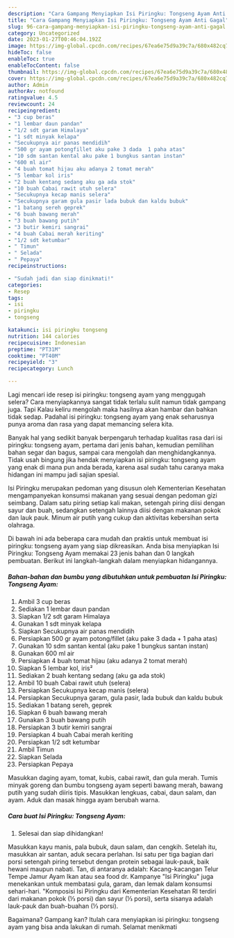 ```yaml
---
description: "Cara Gampang Menyiapkan Isi Piringku: Tongseng Ayam Anti Gagal"
title: "Cara Gampang Menyiapkan Isi Piringku: Tongseng Ayam Anti Gagal"
slug: 96-cara-gampang-menyiapkan-isi-piringku-tongseng-ayam-anti-gagal
category: Uncategorized
date: 2023-01-27T00:46:04.192Z
image: https://img-global.cpcdn.com/recipes/67ea6e75d9a39c7a/680x482cq70/isi-piringku-tongseng-ayam-foto-resep-utama.jpg
hideToc: false
enableToc: true
enableTocContent: false
thumbnail: https://img-global.cpcdn.com/recipes/67ea6e75d9a39c7a/680x482cq70/isi-piringku-tongseng-ayam-foto-resep-utama.jpg
cover: https://img-global.cpcdn.com/recipes/67ea6e75d9a39c7a/680x482cq70/isi-piringku-tongseng-ayam-foto-resep-utama.jpg
author: Admin
authorAv: notfound
ratingvalue: 4.5
reviewcount: 24
recipeingredient:
- "3 cup beras"
- "1 lembar daun pandan"
- "1/2 sdt garam Himalaya"
- "1 sdt minyak kelapa"
- "Secukupnya air panas mendidih"
- "500 gr ayam potongfillet aku pake 3 dada  1 paha atas"
- "10 sdm santan kental aku pake 1 bungkus santan instan"
- "600 ml air"
- "4 buah tomat hijau aku adanya 2 tomat merah"
- "5 lembar kol iris"
- "2 buah kentang sedang aku ga ada stok"
- "10 buah Cabai rawit utuh selera"
- "Secukupnya kecap manis selera"
- "Secukupnya garam gula pasir lada bubuk dan kaldu bubuk"
- "1 batang sereh geprek"
- "6 buah bawang merah"
- "3 buah bawang putih"
- "3 butir kemiri sangrai"
- "4 buah Cabai merah keriting"
- "1/2 sdt ketumbar"
- " Timun"
- " Selada"
- " Pepaya"
recipeinstructions:

- "Sudah jadi dan siap dinikmati!"
categories:
- Resep
tags:
- isi
- piringku
- tongseng

katakunci: isi piringku tongseng 
nutrition: 144 calories
recipecuisine: Indonesian
preptime: "PT31M"
cooktime: "PT40M"
recipeyield: "3"
recipecategory: Lunch

---
```



Lagi mencari ide resep isi piringku: tongseng ayam yang menggugah selera? Cara menyiapkannya sangat tidak terlalu sulit namun tidak gampang juga. Tapi Kalau keliru mengolah maka hasilnya akan hambar dan bahkan tidak sedap. Padahal isi piringku: tongseng ayam yang enak seharusnya punya aroma dan rasa yang dapat memancing selera kita.


Banyak hal yang sedikit banyak berpengaruh terhadap kualitas rasa dari isi piringku: tongseng ayam, pertama dari jenis bahan, kemudian pemilihan bahan segar dan bagus, sampai cara mengolah dan menghidangkannya. Tidak usah bingung jika hendak menyiapkan isi piringku: tongseng ayam yang enak di mana pun anda berada, karena asal sudah tahu caranya maka hidangan ini mampu jadi sajian spesial.

Isi Piringku merupakan pedoman yang disusun oleh Kementerian Kesehatan mengampanyekan konsumsi makanan yang sesuai dengan pedoman gizi seimbang. Dalam satu piring setiap kali makan, setengah piring diisi dengan sayur dan buah, sedangkan setengah lainnya diisi dengan makanan pokok dan lauk pauk. Minum air putih yang cukup dan aktivitas kebersihan serta olahraga.


Di bawah ini ada beberapa cara mudah dan praktis untuk membuat isi piringku: tongseng ayam yang siap dikreasikan. Anda bisa menyiapkan Isi Piringku: Tongseng Ayam memakai 23 jenis bahan dan 0 langkah pembuatan. Berikut ini langkah-langkah dalam menyiapkan hidangannya.

<!--inarticleads1-->

##### Bahan-bahan dan bumbu yang dibutuhkan untuk pembuatan Isi Piringku: Tongseng Ayam:

1. Ambil 3 cup beras
1. Sediakan 1 lembar daun pandan
1. Siapkan 1/2 sdt garam Himalaya
1. Gunakan 1 sdt minyak kelapa
1. Siapkan Secukupnya air panas mendidih
1. Persiapkan 500 gr ayam potong/fillet (aku pake 3 dada + 1 paha atas)
1. Gunakan 10 sdm santan kental (aku pake 1 bungkus santan instan)
1. Gunakan 600 ml air
1. Persiapkan 4 buah tomat hijau (aku adanya 2 tomat merah)
1. Siapkan 5 lembar kol, iris²
1. Sediakan 2 buah kentang sedang (aku ga ada stok)
1. Ambil 10 buah Cabai rawit utuh (selera)
1. Persiapkan Secukupnya kecap manis (selera)
1. Persiapkan Secukupnya garam, gula pasir, lada bubuk dan kaldu bubuk
1. Sediakan 1 batang sereh, geprek
1. Siapkan 6 buah bawang merah
1. Gunakan 3 buah bawang putih
1. Persiapkan 3 butir kemiri sangrai
1. Persiapkan 4 buah Cabai merah keriting
1. Persiapkan 1/2 sdt ketumbar
1. Ambil  Timun
1. Siapkan  Selada
1. Persiapkan  Pepaya


Masukkan daging ayam, tomat, kubis, cabai rawit, dan gula merah. Tumis minyak goreng dan bumbu tongseng ayam seperti bawang merah, bawang putih yang sudah diiris tipis. Masukkan lengkuas, cabai, daun salam, dan ayam. Aduk dan masak hingga ayam berubah warna. 

<!--inarticleads2-->

##### Cara buat Isi Piringku: Tongseng Ayam:


1. Selesai dan siap dihidangkan!

Masukkan kayu manis, pala bubuk, daun salam, dan cengkih. Setelah itu, masukkan air santan, aduk secara perlahan. Isi satu per tiga bagian dari porsi setengah piring tersebut dengan protein sebagai lauk-pauk, baik hewani maupun nabati. Tan, di antaranya adalah: Kacang-kacangan Telur Tempe Jamur Ayam Ikan atau sea food dr. Kampanye &#34;Isi Piringku&#34; juga menekankan untuk membatasi gula, garam, dan lemak dalam konsumsi sehari-hari. &#34;Komposisi Isi Piringku dari Kementerian Kesehatan RI terdiri dari makanan pokok (⅓ porsi) dan sayur (⅓ porsi), serta sisanya adalah lauk-pauk dan buah-buahan (⅓ porsi). 

Bagaimana? Gampang kan? Itulah cara menyiapkan isi piringku: tongseng ayam yang bisa anda lakukan di rumah. Selamat menikmati
